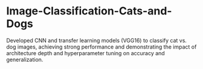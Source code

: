 # Image-Classification-Cats-and-Dogs
Developed CNN and transfer learning models (VGG16) to classify cat vs. dog images, achieving strong performance and demonstrating the impact of architecture depth and hyperparameter tuning on accuracy and generalization.
